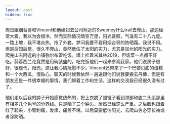 ```yaml
---
layout: post
hidden: true
---
```


周日跟烟台哥和Vincent和他媳妇去公司附近的Sweeney什么trail去爬山。那边经常大雾，我以为会很冷。然而实际情况晴空万里，阳光普照，气温有二十八九度。一路上坡，我不堪炎热，拖了外套。梦问我要不要用烟台哥的防晒霜。我说不用。但是后知后觉，很久不爬山，竟然低估了太阳的实力，尤其是加州的阳光的实力。爬完山去附近的小镇弥尔布雷吃饭。墙上挂着米其林2019，但饭菜一点都不好吃。蒜蓉西兰花竟然是用碗装盛的。吃完饭他们一起来参观我家。他们说房子很好，很现代，阳光。这让我心情抚慰不少。Vincent还带来了一个巴黎贝甜的蛋糕和一个大西瓜，很贴心。聊天的时候我依然一遍遍跟他们说我要搬去丹佛，但是有朋友还是一件很幸福的事情，我们聊着工作和生活。这样的交流我已经很久没有过了。

他们走以后我的脖子开始感觉热热的，把上衣脱了照镜子看到颈部和肱二头肌那里有相差几个色号的分界线。只是晒了三个钟头，居然已经这么严重。之后脸也跟着红了起来，小臂刺痛，发痒，痛苦不堪。以后莫要低估阳光，去爬山务必穿长袖或者涂防晒。